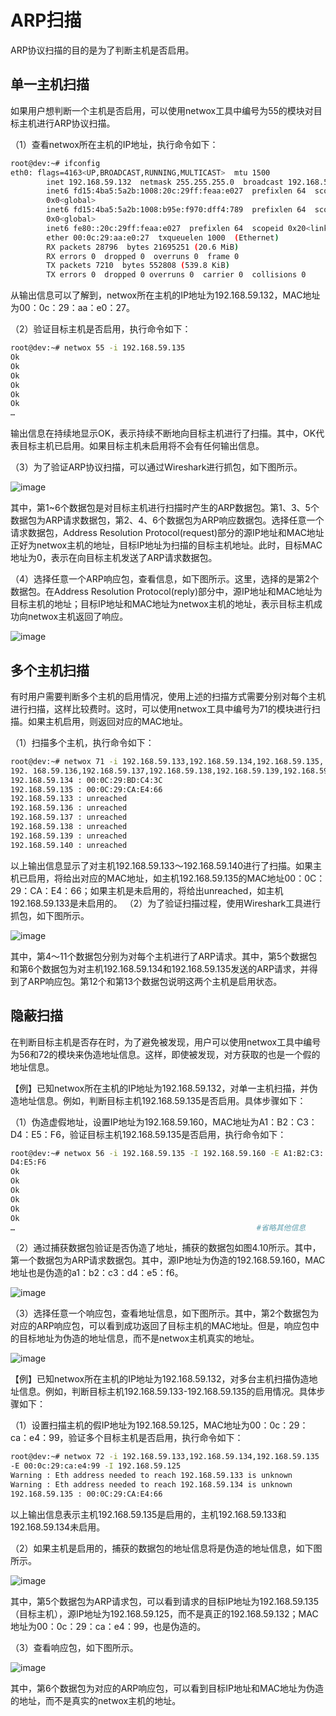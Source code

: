 # ARP扫描

ARP协议扫描的目的是为了判断主机是否启用。

## 单一主机扫描

如果用户想判断一个主机是否启用，可以使用netwox工具中编号为55的模块对目标主机进行ARP协议扫描。

（1）查看netwox所在主机的IP地址，执行命令如下：

```bash
root@dev:~# ifconfig
eth0: flags=4163<UP,BROADCAST,RUNNING,MULTICAST>  mtu 1500
        inet 192.168.59.132  netmask 255.255.255.0  broadcast 192.168.59.255
        inet6 fd15:4ba5:5a2b:1008:20c:29ff:feaa:e027  prefixlen 64  scopeid
        0x0<global>
        inet6 fd15:4ba5:5a2b:1008:b95e:f970:dff4:789  prefixlen 64  scopeid
        0x0<global>
        inet6 fe80::20c:29ff:feaa:e027  prefixlen 64  scopeid 0x20<link>
        ether 00:0c:29:aa:e0:27  txqueuelen 1000  (Ethernet)
        RX packets 28796  bytes 21695251 (20.6 MiB)
        RX errors 0  dropped 0  overruns 0  frame 0
        TX packets 7210  bytes 552808 (539.8 KiB)
        TX errors 0  dropped 0 overruns 0  carrier 0  collisions 0
```

从输出信息可以了解到，netwox所在主机的IP地址为192.168.59.132，MAC地址为00：0c：29：aa：e0：27。

（2）验证目标主机是否启用，执行命令如下：

```bash
root@dev:~# netwox 55 -i 192.168.59.135
Ok
Ok
Ok
Ok
Ok
Ok
… 
```

输出信息在持续地显示OK，表示持续不断地向目标主机进行了扫描。其中，OK代表目标主机已启用。如果目标主机未启用将不会有任何输出信息。

（3）为了验证ARP协议扫描，可以通过Wireshark进行抓包，如下图所示。

![image](./assets/arp扫描-1.png)

其中，第1~6个数据包是对目标主机进行扫描时产生的ARP数据包。第1、3、5个数据包为ARP请求数据包，第2、4、6个数据包为ARP响应数据包。选择任意一个请求数据包，Address Resolution Protocol(request)部分的源IP地址和MAC地址正好为netwox主机的地址，目标IP地址为扫描的目标主机地址。此时，目标MAC地址为0，表示在向目标主机发送了ARP请求数据包。

（4）选择任意一个ARP响应包，查看信息，如下图所示。这里，选择的是第2个数据包。在Address Resolution Protocol(reply)部分中，源IP地址和MAC地址为目标主机的地址；目标IP地址和MAC地址为netwox主机的地址，表示目标主机成功向netwox主机返回了响应。

![image](./assets/arp扫描-2.png)

## 多个主机扫描

有时用户需要判断多个主机的启用情况，使用上述的扫描方式需要分别对每个主机进行扫描，这样比较费时。这时，可以使用netwox工具中编号为71的模块进行扫描。如果主机启用，则返回对应的MAC地址。

（1）扫描多个主机，执行命令如下：

```bash
root@dev:~# netwox 71 -i 192.168.59.133,192.168.59.134,192.168.59.135,
192. 168.59.136,192.168.59.137,192.168.59.138,192.168.59.139,192.168.59.140
192.168.59.134 : 00:0C:29:BD:C4:3C
192.168.59.135 : 00:0C:29:CA:E4:66
192.168.59.133 : unreached
192.168.59.136 : unreached
192.168.59.137 : unreached
192.168.59.138 : unreached
192.168.59.139 : unreached
192.168.59.140 : unreached
```

以上输出信息显示了对主机192.168.59.133～192.168.59.140进行了扫描。如果主机已启用，将给出对应的MAC地址，如主机192.168.59.135的MAC地址00：0C：29：CA：E4：66；如果主机是未启用的，将给出unreached，如主机192.168.59.133是未启用的。
（2）为了验证扫描过程，使用Wireshark工具进行抓包，如下图所示。

![image](./assets/arp扫描-3.png)

其中，第4～11个数据包分别为对每个主机进行了ARP请求。其中，第5个数据包和第6个数据包为对主机192.168.59.134和192.168.59.135发送的ARP请求，并得到了ARP响应包。第12个和第13个数据包说明这两个主机是启用状态。

## 隐蔽扫描

在判断目标主机是否存在时，为了避免被发现，用户可以使用netwox工具中编号为56和72的模块来伪造地址信息。这样，即使被发现，对方获取的也是一个假的地址信息。

【例】已知netwox所在主机的IP地址为192.168.59.132，对单一主机扫描，并伪造地址信息。例如，判断目标主机192.168.59.135是否启用。具体步骤如下：

（1）伪造虚假地址，设置IP地址为192.168.59.160，MAC地址为A1：B2：C3：D4：E5：F6，验证目标主机192.168.59.135是否启用，执行命令如下：

```bash
root@dev:~# netwox 56 -i 192.168.59.135 -I 192.168.59.160 -E A1:B2:C3:
D4:E5:F6
Ok
Ok
Ok
Ok
Ok
Ok
…                                                      #省略其他信息
```

（2）通过捕获数据包验证是否伪造了地址，捕获的数据包如图4.10所示。其中，第一个数据包为ARP请求数据包。其中，源IP地址为伪造的192.168.59.160，MAC地址也是伪造的a1：b2：c3：d4：e5：f6。

![image](./assets/arp扫描-4.png)

（3）选择任意一个响应包，查看地址信息，如下图所示。其中，第2个数据包为对应的ARP响应包，可以看到成功返回了目标主机的MAC地址。但是，响应包中的目标地址为伪造的地址信息，而不是netwox主机真实的地址。

![image](./assets/arp扫描-5.png)

【例】已知netwox所在主机的IP地址为192.168.59.132，对多台主机扫描伪造地址信息。例如，判断目标主机192.168.59.133-192.168.59.135的启用情况。具体步骤如下：

（1）设置扫描主机的假IP地址为192.168.59.125，MAC地址为00：0c：29：ca：e4：99，验证多个目标主机是否启用，执行命令如下：

```bash
root@dev:~# netwox 72 -i 192.168.59.133,192.168.59.134,192.168.59.135
-E 00:0c:29:ca:e4:99 -I 192.168.59.125
Warning : Eth address needed to reach 192.168.59.133 is unknown
Warning : Eth address needed to reach 192.168.59.134 is unknown
192.168.59.135 : 00:0C:29:CA:E4:66
```

以上输出信息表示主机192.168.59.135是启用的，主机192.168.59.133和192.168.59.134未启用。

（2）如果主机是启用的，捕获的数据包的地址信息将是伪造的地址信息，如下图所示。

![image](./assets/arp扫描-6.png)

其中，第5个数据包为ARP请求包，可以看到请求的目标IP地址为192.168.59.135（目标主机），源IP地址为192.168.59.125，而不是真正的192.168.59.132；MAC地址为00：0c：29：ca：e4：99，也是伪造的。

（3）查看响应包，如下图所示。

![image](./assets/arp扫描-7.png)

其中，第6个数据包为对应的ARP响应包，可以看到目标IP地址和MAC地址为伪造的地址，而不是真实的netwox主机的地址。
